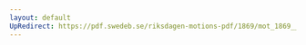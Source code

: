 ```yaml
---
layout: default
UpRedirect: https://pdf.swedeb.se/riksdagen-motions-pdf/1869/mot_1869__ak__00057/mot_1869__ak__00057_001.pdf
---
```

